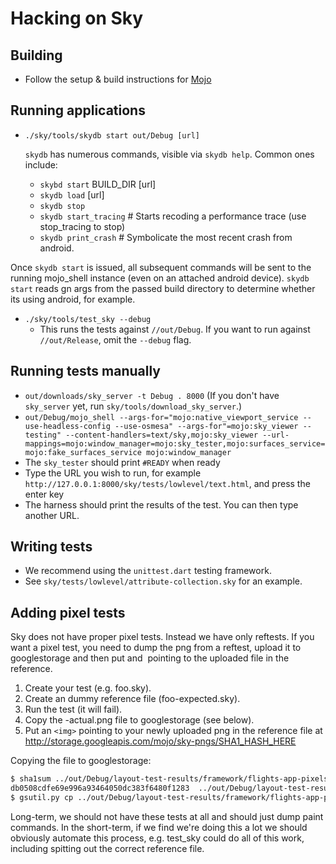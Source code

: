 Hacking on Sky
==============

Building
--------

* Follow the setup & build instructions for [Mojo](https://github.com/domokit/mojo)

Running applications
--------------------

* ``./sky/tools/skydb start out/Debug [url]``

    `skydb` has numerous commands, visible via `skydb help`.  Common ones include:
    * `skybd start` BUILD_DIR [url]
    * `skydb load` [url]
    * `skydb stop`
    * `skydb start_tracing` # Starts recoding a performance trace (use stop_tracing to stop)
    * `skydb print_crash` # Symbolicate the most recent crash from android.

Once `skydb start` is issued, all subsequent commands will be sent to
the running mojo_shell instance (even on an attached android device).
`skydb start` reads gn args from the passed build directory to
determine whether its using android, for example.

* ``./sky/tools/test_sky --debug``
  * This runs the tests against ``//out/Debug``. If you want to run against
    ``//out/Release``, omit the ``--debug`` flag.

Running tests manually
----------------------

* ``out/downloads/sky_server -t Debug . 8000`` (If you don't have ``sky_server`` yet, run ``sky/tools/download_sky_server``.)
* ``out/Debug/mojo_shell --args-for="mojo:native_viewport_service --use-headless-config --use-osmesa" --args-for"=mojo:sky_viewer --testing" --content-handlers=text/sky,mojo:sky_viewer --url-mappings=mojo:window_manager=mojo:sky_tester,mojo:surfaces_service=mojo:fake_surfaces_service mojo:window_manager``
* The ``sky_tester`` should print ``#READY`` when ready
* Type the URL you wish to run, for example ``http://127.0.0.1:8000/sky/tests/lowlevel/text.html``, and press the enter key
* The harness should print the results of the test.  You can then type another URL.

Writing tests
-------------

* We recommend using the ``unittest.dart`` testing framework.
* See ``sky/tests/lowlevel/attribute-collection.sky`` for an example.

Adding pixel tests
------------------

Sky does not have proper pixel tests. Instead we have only reftests.
If you want a pixel test, you need to dump the png from a reftest,
upload it to googlestorage and then put and <img> pointing to the
uploaded file in the reference.

1. Create your test (e.g. foo.sky).
2. Create an dummy reference file (foo-expected.sky).
3. Run the test (it will fail).
4. Copy the -actual.png file to googlestorage (see below).
5. Put an ``<img>`` pointing to your newly uploaded png in the reference file at
http://storage.googleapis.com/mojo/sky-pngs/SHA1_HASH_HERE

Copying the file to googlestorage:
```bash
$ sha1sum ../out/Debug/layout-test-results/framework/flights-app-pixels-actual.png
db0508cdfe69e996a93464050dc383f6480f1283  ../out/Debug/layout-test-results/framework/flights-app-pixels-actual.png
$ gsutil.py cp ../out/Debug/layout-test-results/framework/flights-app-pixels-actual.png gs://mojo/sky-pngs/db0508cdfe69e996a93464050dc383f6480f1283
```

Long-term, we should not have these tests at all and should just
dump paint commands. In the short-term, if we find we're doing this
a lot we should obviously automate this process, e.g. test_sky could
do all of this work, including spitting out the correct reference file.
